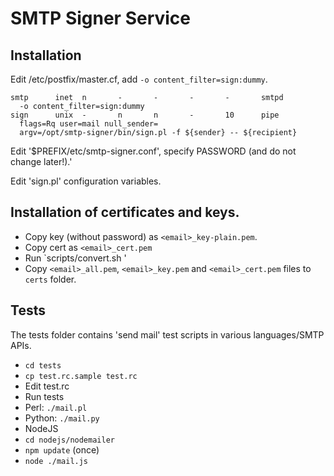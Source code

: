 # SMTP Signer Service

## Installation

Edit /etc/postfix/master.cf, add `-o content_filter=sign:dummy`.

```
smtp      inet  n       -       -       -       -       smtpd
  -o content_filter=sign:dummy
sign      unix  -       n       n       -       10      pipe
  flags=Rq user=mail null_sender=
  argv=/opt/smtp-signer/bin/sign.pl -f ${sender} -- ${recipient}
```

Edit '$PREFIX/etc/smtp-signer.conf', specify PASSWORD (and do not change later!).'

Edit 'sign.pl' configuration variables.

## Installation of certificates and keys.

* Copy key (without password) as `<email>_key-plain.pem`.
* Copy cert as `<email>_cert.pem`
* Run `scripts/convert.sh <email>'
* Copy `<email>_all.pem`, `<email>_key.pem` and `<email>_cert.pem` files to `certs` folder.

## Tests

The tests folder contains 'send mail' test scripts in various languages/SMTP APIs.

* `cd tests`
* `cp test.rc.sample test.rc`
* Edit test.rc
* Run tests
 * Perl: `./mail.pl`
 * Python: `./mail.py`
 * NodeJS
  * `cd nodejs/nodemailer`
  * `npm update` (once)
  * `node ./mail.js`

